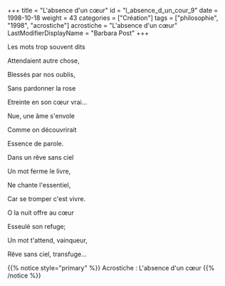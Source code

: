 +++
title = "L'absence d'un cœur"
id = "l_absence_d_un_cour_9"
date = 1998-10-18
weight = 43
categories = ["Création"]
tags = ["philosophie", "1998", "acrostiche"]
acrostiche = "L'absence d'un cœur"
LastModifierDisplayName = "Barbara Post"
+++

Les mots trop souvent dits

Attendaient autre chose,

Blessés par nos oublis,

Sans pardonner la rose

Etreinte en son cœur vrai...

Nue, une âme s'envole

Comme on découvrirait

Essence de parole.

Dans un rêve sans ciel

Un mot ferme le livre,

Ne chante l'essentiel,

Car se tromper c'est vivre.

O la nuit offre au cœur

Esseulé son refuge;

Un mot t'attend, vainqueur,

Rêve sans ciel, transfuge...

{{% notice style="primary" %}}
Acrostiche : L'absence d'un cœur
{{% /notice %}}

